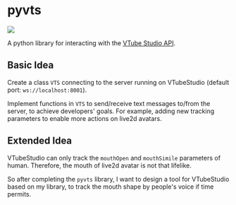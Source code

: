 # pyvts
[![](https://img.shields.io/badge/project-link-green)](https://github.com/Genteki/pyvts/tree/main)

A python library for interacting with the [VTube Studio API](https://github.com/DenchiSoft/VTubeStudio).

## Basic Idea
Create a class `VTS` connecting to the server running on VTubeStudio (default port: `ws://localhost:8001`).

Implement functions in `VTS` to send/receive text messages to/from the server, to achieve developers' goals. For example, adding new tracking parameters to enable more actions on live2d avatars.

## Extended Idea
VTubeStudio can only track the `mouthOpen` and `mouthSimile` parameters of human. Therefore, the mouth of live2d avatar is not that lifelike.

So after completing the `pyvts` library, I want to design a tool for VTubeStudio based on my library, to track the mouth shape by people's voice if time permits.
